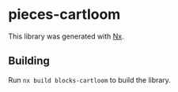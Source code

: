 # pieces-cartloom

This library was generated with [Nx](https://nx.dev).

## Building

Run `nx build blocks-cartloom` to build the library.
